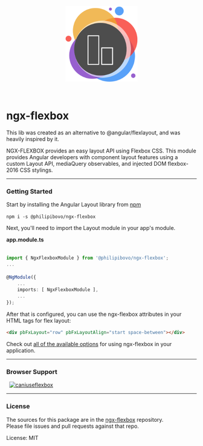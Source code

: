 <p align="center">
  <img height="200px" src="./projects/demo/src/assets/ngx-flexbox-logo.svg
  ">
</p>
<br>

# ngx-flexbox

This lib was created as an alternative to @angular/flexlayout, and was heavily inspired by it.

NGX-FLEXBOX provides an easy layout API using Flexbox CSS. This module provides Angular developers with component layout features using a custom Layout API, mediaQuery observables, and injected DOM flexbox-2016 CSS stylings.

---

### Getting Started

Start by installing the Angular Layout library from [npm](https://www.npmjs.com/package/@philipibovo/ngx-flexbox)

`npm i -s @philipibovo/ngx-flexbox`

Next, you'll need to import the Layout module in your app's module.

**app.module.ts**

```ts

import { NgxFlexboxModule } from '@philipibovo/ngx-flexbox';
...

@NgModule({
    ...
    imports: [ NgxFlexboxModule ],
    ...
});
```

After that is configured, you can use the ngx-flexbox attributes in your HTML tags for flex layout:

```html
<div pbFxLayout="row" pbFxLayoutAlign="start space-between"></div>
```

Check out [all of the available options](https://philipi.bovo.me/ngx-flexbox) for using ngx-flexbox in your application.

---

### Browser Support

&nbsp;
<a href="http://caniuse.com/#feat=flexbox" target="_blank">
![caniuseflexbox](https://cloud.githubusercontent.com/assets/210413/21288118/917e3faa-c440-11e6-9b08-28aff590c7ae.png)
</a>

---

### License

The sources for this package are in the [ngx-flexbox](https://github.com/philipibovo/ngx-flexbox) repository. <br/>
Please file issues and pull requests against that repo.

License: MIT
